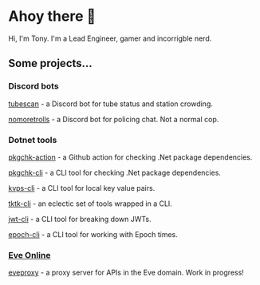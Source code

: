# Ahoy there 👋

Hi, I'm Tony. I'm a Lead Engineer, gamer and incorrigble nerd.

## Some projects...

### Discord bots

[tubescan](https://github.com/tonycknight/tubescan) - a Discord bot for tube status and station crowding.

[nomoretrolls](https://github.com/tonycknight/nomoretrolls) - a Discord bot for policing chat. Not a normal cop.

### Dotnet tools

[pkgchk-action](https://github.com/tonycknight/pkgchk-action) - a Github action for checking .Net package dependencies.

[pkgchk-cli](https://github.com/tonycknight/pkgchk-cli) - a CLI tool for checking .Net package dependencies.

[kvps-cli](https://github.com/tonycknight/kvps-cli) - a CLI tool for local key value pairs.

[tktk-cli](https://github.com/tonycknight/tktk-cli) - an eclectic set of tools wrapped in a CLI.

[jwt-cli](https://github.com/tonycknight/jwt-cli) - a CLI tool for breaking down JWTs.

[epoch-cli](https://github.com/tonycknight/epoch-cli) - a CLI tool for working with Epoch times.

### [Eve Online](https://www.eveonline.com/)

[eveproxy](https://github.com/tonycknight/eveproxy) - a proxy server for APIs in the Eve domain. Work in progress!